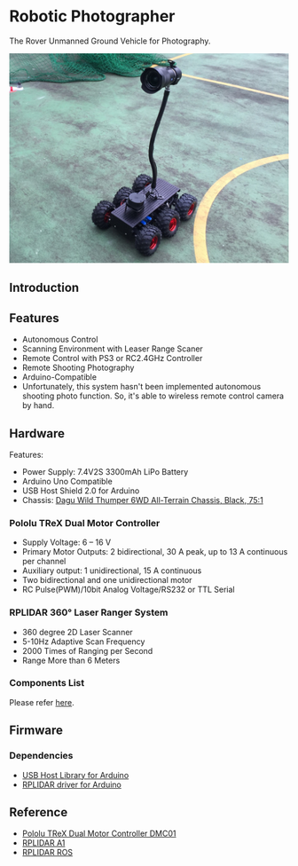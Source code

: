 # Robotic Photographer
The Rover Unmanned Ground Vehicle for Photography.

![robo](doc/image/robo.jpg)

## Introduction

## Features
- Autonomous Control
- Scanning Environment with Leaser Range Scaner
- Remote Control with PS3 or RC2.4GHz Controller
- Remote Shooting Photography
- Arduino-Compatible
- Unfortunately, this system hasn't been implemented autonomous shooting photo function. So, it's able to wireless remote control camera by hand.

## Hardware
Features:
- Power Supply: 7.4V2S 3300mAh LiPo Battery
- Arduino Uno Compatible
- USB Host Shield 2.0 for Arduino
- Chassis: [Dagu Wild Thumper 6WD All-Terrain Chassis, Black, 75:1](https://www.pololu.com/product/1563)

### Pololu TReX Dual Motor Controller
- Supply Voltage: 6 – 16 V
- Primary Motor Outputs: 2 bidirectional, 30 A peak, up to 13 A continuous per channel
- Auxiliary output: 1 unidirectional, 15 A continuous
- Two bidirectional and one unidirectional motor
- RC Pulse(PWM)/10bit Analog Voltage/RS232 or TTL Serial


### RPLIDAR 360° Laser Ranger System
- 360 degree 2D Laser Scanner
- 5-10Hz Adaptive Scan Frequency
- 2000 Times of Ranging per Second
- Range More than 6 Meters

### Components List
Please refer [here](doc/components.md).

## Firmware
### Dependencies
- [USB Host Library for Arduino](https://github.com/felis/USB_Host_Shield_2.0)
- [RPLIDAR driver for Arduino ](https://github.com/robopeak/rplidar_arduino)

## Reference
- [Pololu TReX Dual Motor Controller DMC01](https://www.pololu.com/product/777)
- [RPLIDAR A1](http://www.slamtec.com/en/Lidar/A1)
- [RPLIDAR ROS](https://github.com/robopeak/rplidar_ros)
